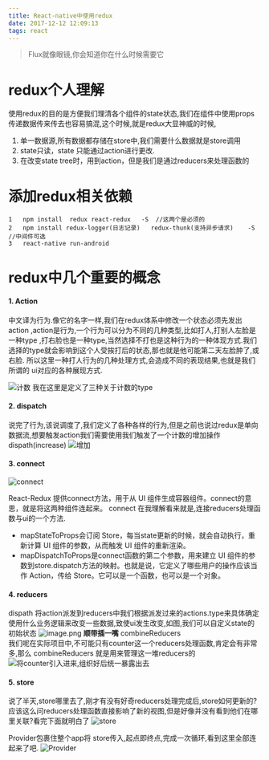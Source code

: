 ```yaml
---
title: React-native中使用redux
date: 2017-12-12 12:09:13
tags: react
---
```


 >    Flux就像眼镜,你会知道你在什么时候需要它  
 <!-- more  -->

 
# redux个人理解
使用redux的目的是方便我们理清各个组件的state状态,我们在组件中使用props传递数据传来传去也容易搞混,这个时候,就是redux大显神威的时候,
1. 单一数据源,所有数据都存储在store中,我们需要什么数据就是store调用
2. state只读，state 只能通过action进行更改.
3. 在改变state tree时，用到action，但是我们是通过reducers来处理函数的

#   添加redux相关依赖

```
1   npm install  redux react-redux   -S  //这两个是必须的
2   npm install redux-logger(日志记录)   redux-thunk(支持异步请求)    -S    //中间件可选
3   react-native run-android
 ```


# redux中几个重要的概念

#### 1. Action 
      
 中文译为行为.像它的名字一样,我们在redux体系中修改一个状态必须先发出action ,action是行为,一个行为可以分为不同的几种类型,比如打人,打别人左脸是一种type ,打右脸也是一种type,当然选择不打也是这种行为的一种体现方式.我们选择的type就会影响到这个人受挨打后的状态,那也就是他可能第二天左脸肿了,或右脸.
所以这里一种打人行为的几种处理方式,会造成不同的表现结果,也就是我们所谓的 ui对应的各种展现方式.

![计数](http://upload-images.jianshu.io/upload_images/4985985-a58fad88cb896f2f.png?imageMogr2/auto-orient/strip%7CimageView2/2/w/1240)
我在这里是定义了三种关于计数的type 

#### 2. dispatch 
说完了行为,该说调度了,我们定义了各种各样的行为,但是之前也说过redux是单向数据流,想要触发action我们需要使用我们触发了一个计数的增加操作dispath(increase)
![增加](http://upload-images.jianshu.io/upload_images/4985985-ec545f2f3d7d2b98.png?imageMogr2/auto-orient/strip%7CimageView2/2/w/1240)



#### 3.  connect
![connect](http://upload-images.jianshu.io/upload_images/4985985-ee066f46592a0bab.png?imageMogr2/auto-orient/strip%7CimageView2/2/w/1240)


  React-Redux 提供connect方法，用于从 UI 组件生成容器组件。connect的意思，就是将这两种组件连起来。
  connect 在我理解看来就是,连接reducers处理函数与ui的一个方法.
+ mapStateToProps会订阅 Store，每当state更新的时候，就会自动执行，重新计算 UI 组件的参数，从而触发 UI 组件的重新渲染。
+ mapDispatchToProps是connect函数的第二个参数，用来建立 UI 组件的参数到store.dispatch方法的映射。也就是说，它定义了哪些用户的操作应该当作 Action，传给 Store。它可以是一个函数，也可以是一个对象。

#### 4. reducers
    
 dispath 将action派发到reducers中我们根据派发过来的actions.type来具体确定使用什么业务逻辑来改变一些数据,致使ui发生改变,如图,我们可以自定义state的初始状态
![image.png](http://upload-images.jianshu.io/upload_images/4985985-f440cedc079d52ec.png?imageMogr2/auto-orient/strip%7CimageView2/2/w/1240)
**顺带插一嘴**
combineReducers  
我们呢在实际项目中,不可能只有counter这一个reducers处理函数,肯定会有非常多,那么 combineReducers 就是用来管理这一堆reducers的
![将counter引入进来,组织好后统一暴露出去](http://upload-images.jianshu.io/upload_images/4985985-29738a8145bbab34.png?imageMogr2/auto-orient/strip%7CimageView2/2/w/1240)

#### 5. store
 说了半天,store哪里去了,刚才有没有好奇reducers处理完成后,store如何更新的?应该这么问reducers处理函数直接影响了新的视图,但是好像并没有看到他们在哪里关联?看完下面就明白了
![store](http://upload-images.jianshu.io/upload_images/4985985-73658aa970dcea32.png?imageMogr2/auto-orient/strip%7CimageView2/2/w/1240)

Provider包裹住整个app将 store传入,起点即终点,完成一次循环,看到这里全部连起来了吧.
![Provider](http://upload-images.jianshu.io/upload_images/4985985-a2833f93a0a0f138.png?imageMogr2/auto-orient/strip%7CimageView2/2/w/1240)









